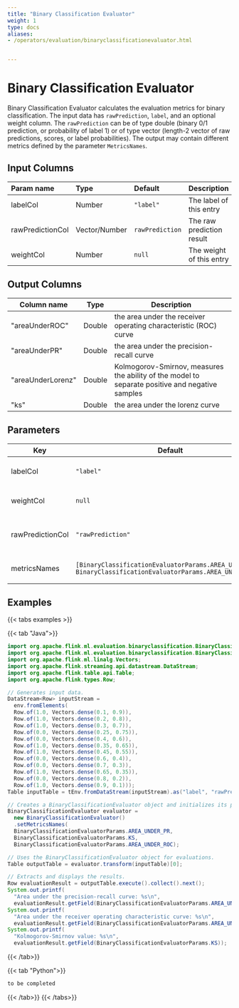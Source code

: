 ```yaml
---
title: "Binary Classification Evaluator"
weight: 1
type: docs
aliases:
- /operators/evaluation/binaryclassificationevaluator.html


---
```


<!--
Licensed to the Apache Software Foundation (ASF) under one
or more contributor license agreements.  See the NOTICE file
distributed with this work for additional information
regarding copyright ownership.  The ASF licenses this file
to you under the Apache License, Version 2.0 (the
"License"); you may not use this file except in compliance
with the License.  You may obtain a copy of the License at

  http://www.apache.org/licenses/LICENSE-2.0

Unless required by applicable law or agreed to in writing,
software distributed under the License is distributed on an
"AS IS" BASIS, WITHOUT WARRANTIES OR CONDITIONS OF ANY
KIND, either express or implied.  See the License for the
specific language governing permissions and limitations
under the License.
-->

# Binary Classification Evaluator

Binary Classification Evaluator calculates the evaluation metrics for binary classification. The input data has `rawPrediction`, `label`, and an optional weight column. The `rawPrediction` can be of type double (binary 0/1 prediction, or probability of label 1) or of type vector (length-2 vector of raw predictions, scores, or label probabilities). The output may contain different metrics defined by the parameter `MetricsNames`.
## Input Columns

| Param name       | Type          | Default         | Description               |
| :--------------- | :------------ | :-------------- | :------------------------ |
| labelCol         | Number        | `"label"`       | The label of this entry   |
| rawPredictionCol | Vector/Number | `rawPrediction` | The raw prediction result |
| weightCol        | Number        | `null`          | The weight of this entry  |

## Output Columns

| Column name       | Type   | Description                                                  |
| ----------------- | ------ | ------------------------------------------------------------ |
| "areaUnderROC"    | Double | the area under the receiver operating characteristic (ROC) curve |
| "areaUnderPR"     | Double | the area under the precision-recall curve                    |
| "areaUnderLorenz" | Double | Kolmogorov-Smirnov, measures the ability of the model to separate positive and negative samples |
| "ks"              | Double | the area under the lorenz curve                              |

## Parameters

| Key              | Default                                                      | Type         | Required | Description                  |
| ---------------- | ------------------------------------------------------------ | ------------ | -------- | ---------------------------- |
| labelCol         | `"label"`                                                    | String       | no       | Label column name.           |
| weightCol        | `null`                                                       | String       | no       | Weight column name.          |
| rawPredictionCol | `"rawPrediction"`                                            | String       | no       | Raw prediction column name.  |
| metricsNames     | `[BinaryClassificationEvaluatorParams.AREA_UNDER_ROC, BinaryClassificationEvaluatorParams.AREA_UNDER_PR]` | String Array | no       | Names of the output metrics. |

## Examples

{{< tabs examples >}}

{{< tab "Java">}}

```java
import org.apache.flink.ml.evaluation.binaryclassification.BinaryClassificationEvaluator;
import org.apache.flink.ml.evaluation.binaryclassification.BinaryClassificationEvaluatorParams;
import org.apache.flink.ml.linalg.Vectors;
import org.apache.flink.streaming.api.datastream.DataStream;
import org.apache.flink.table.api.Table;
import org.apache.flink.types.Row;

// Generates input data.
DataStream<Row> inputStream =
  env.fromElements(
  Row.of(1.0, Vectors.dense(0.1, 0.9)),
  Row.of(1.0, Vectors.dense(0.2, 0.8)),
  Row.of(1.0, Vectors.dense(0.3, 0.7)),
  Row.of(0.0, Vectors.dense(0.25, 0.75)),
  Row.of(0.0, Vectors.dense(0.4, 0.6)),
  Row.of(1.0, Vectors.dense(0.35, 0.65)),
  Row.of(1.0, Vectors.dense(0.45, 0.55)),
  Row.of(0.0, Vectors.dense(0.6, 0.4)),
  Row.of(0.0, Vectors.dense(0.7, 0.3)),
  Row.of(1.0, Vectors.dense(0.65, 0.35)),
  Row.of(0.0, Vectors.dense(0.8, 0.2)),
  Row.of(1.0, Vectors.dense(0.9, 0.1)));
Table inputTable = tEnv.fromDataStream(inputStream).as("label", "rawPrediction");

// Creates a BinaryClassificationEvaluator object and initializes its parameters.
BinaryClassificationEvaluator evaluator =
  new BinaryClassificationEvaluator()
  .setMetricsNames(
  BinaryClassificationEvaluatorParams.AREA_UNDER_PR,
  BinaryClassificationEvaluatorParams.KS,
  BinaryClassificationEvaluatorParams.AREA_UNDER_ROC);

// Uses the BinaryClassificationEvaluator object for evaluations.
Table outputTable = evaluator.transform(inputTable)[0];

// Extracts and displays the results.
Row evaluationResult = outputTable.execute().collect().next();
System.out.printf(
  "Area under the precision-recall curve: %s\n",
  evaluationResult.getField(BinaryClassificationEvaluatorParams.AREA_UNDER_PR));
System.out.printf(
  "Area under the receiver operating characteristic curve: %s\n",
  evaluationResult.getField(BinaryClassificationEvaluatorParams.AREA_UNDER_ROC));
System.out.printf(
  "Kolmogorov-Smirnov value: %s\n",
  evaluationResult.getField(BinaryClassificationEvaluatorParams.KS));

```

{{< /tab>}}

{{< tab "Python">}}

```python
to be completed

```

{{< /tab>}}
{{< /tabs>}}







